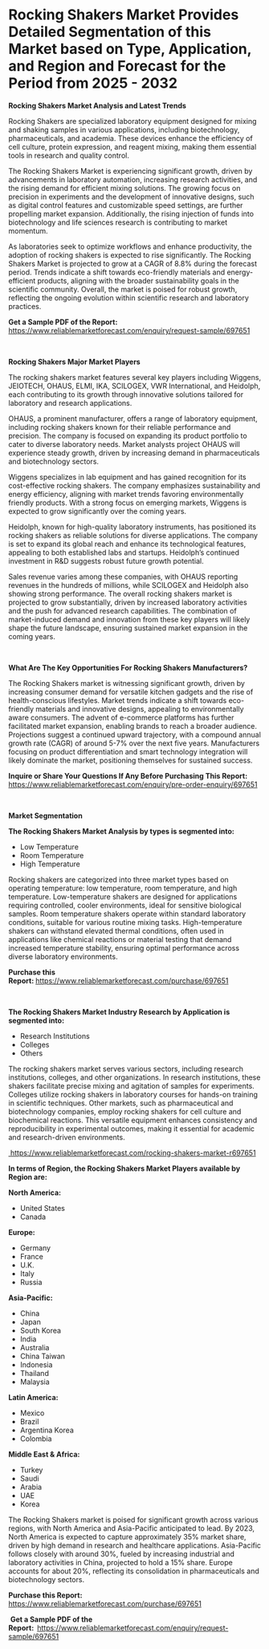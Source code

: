 <p><h1>Rocking Shakers Market Provides Detailed Segmentation of this Market based on Type, Application, and Region and Forecast for the Period from 2025 - 2032</h1></p><p><strong>Rocking Shakers Market Analysis and Latest Trends</strong></p>
<p><p>Rocking Shakers are specialized laboratory equipment designed for mixing and shaking samples in various applications, including biotechnology, pharmaceuticals, and academia. These devices enhance the efficiency of cell culture, protein expression, and reagent mixing, making them essential tools in research and quality control.</p><p>The Rocking Shakers Market is experiencing significant growth, driven by advancements in laboratory automation, increasing research activities, and the rising demand for efficient mixing solutions. The growing focus on precision in experiments and the development of innovative designs, such as digital control features and customizable speed settings, are further propelling market expansion. Additionally, the rising injection of funds into biotechnology and life sciences research is contributing to market momentum.</p><p>As laboratories seek to optimize workflows and enhance productivity, the adoption of rocking shakers is expected to rise significantly. The Rocking Shakers Market is projected to grow at a CAGR of 8.8% during the forecast period. Trends indicate a shift towards eco-friendly materials and energy-efficient products, aligning with the broader sustainability goals in the scientific community. Overall, the market is poised for robust growth, reflecting the ongoing evolution within scientific research and laboratory practices.</p></p>
<p><strong>Get a Sample PDF of the Report:&nbsp;</strong> <a href="https://www.reliablemarketforecast.com/enquiry/request-sample/697651?utm_campaign=3223&utm_medium=2&utm_source=Github&utm_content=ia&utm_term=16042025&utm_id=rocking-shakers">https://www.reliablemarketforecast.com/enquiry/request-sample/697651</a></p>
<p>&nbsp;</p>
<p><strong>Rocking Shakers Major Market Players</strong></p>
<p><p>The rocking shakers market features several key players including Wiggens, JEIOTECH, OHAUS, ELMI, IKA, SCILOGEX, VWR International, and Heidolph, each contributing to its growth through innovative solutions tailored for laboratory and research applications.</p><p>OHAUS, a prominent manufacturer, offers a range of laboratory equipment, including rocking shakers known for their reliable performance and precision. The company is focused on expanding its product portfolio to cater to diverse laboratory needs. Market analysts project OHAUS will experience steady growth, driven by increasing demand in pharmaceuticals and biotechnology sectors.</p><p>Wiggens specializes in lab equipment and has gained recognition for its cost-effective rocking shakers. The company emphasizes sustainability and energy efficiency, aligning with market trends favoring environmentally friendly products. With a strong focus on emerging markets, Wiggens is expected to grow significantly over the coming years.</p><p>Heidolph, known for high-quality laboratory instruments, has positioned its rocking shakers as reliable solutions for diverse applications. The company is set to expand its global reach and enhance its technological features, appealing to both established labs and startups. Heidolph’s continued investment in R&D suggests robust future growth potential.</p><p>Sales revenue varies among these companies, with OHAUS reporting revenues in the hundreds of millions, while SCILOGEX and Heidolph also showing strong performance. The overall rocking shakers market is projected to grow substantially, driven by increased laboratory activities and the push for advanced research capabilities. The combination of market-induced demand and innovation from these key players will likely shape the future landscape, ensuring sustained market expansion in the coming years.</p></p>
<p>&nbsp;</p>
<p><strong>What Are The Key Opportunities For Rocking Shakers Manufacturers?</strong></p>
<p><p>The Rocking Shakers market is witnessing significant growth, driven by increasing consumer demand for versatile kitchen gadgets and the rise of health-conscious lifestyles. Market trends indicate a shift towards eco-friendly materials and innovative designs, appealing to environmentally aware consumers. The advent of e-commerce platforms has further facilitated market expansion, enabling brands to reach a broader audience. Projections suggest a continued upward trajectory, with a compound annual growth rate (CAGR) of around 5-7% over the next five years. Manufacturers focusing on product differentiation and smart technology integration will likely dominate the market, positioning themselves for sustained success.</p></p>
<p><strong>Inquire or Share Your Questions If Any Before Purchasing This Report:</strong> <a href="https://www.reliablemarketforecast.com/enquiry/pre-order-enquiry/697651?utm_campaign=3223&utm_medium=2&utm_source=Github&utm_content=ia&utm_term=16042025&utm_id=rocking-shakers">https://www.reliablemarketforecast.com/enquiry/pre-order-enquiry/697651</a></p>
<p>&nbsp;</p>
<p><strong>Market Segmentation</strong></p>
<p><strong>The Rocking Shakers Market Analysis by types is segmented into:</strong></p>
<p><ul><li>Low Temperature</li><li>Room Temperature</li><li>High Temperature</li></ul></p>
<p><p>Rocking shakers are categorized into three market types based on operating temperature: low temperature, room temperature, and high temperature. Low-temperature shakers are designed for applications requiring controlled, cooler environments, ideal for sensitive biological samples. Room temperature shakers operate within standard laboratory conditions, suitable for various routine mixing tasks. High-temperature shakers can withstand elevated thermal conditions, often used in applications like chemical reactions or material testing that demand increased temperature stability, ensuring optimal performance across diverse laboratory environments.</p></p>
<p><strong>Purchase this Report:&nbsp;</strong><a href="https://www.reliablemarketforecast.com/purchase/697651?utm_campaign=3223&utm_medium=2&utm_source=Github&utm_content=ia&utm_term=16042025&utm_id=rocking-shakers">https://www.reliablemarketforecast.com/purchase/697651</a></p>
<p>&nbsp;</p>
<p><strong>The Rocking Shakers Market Industry Research by Application is segmented into:</strong></p>
<p><ul><li>Research Institutions</li><li>Colleges</li><li>Others</li></ul></p>
<p><p>The rocking shakers market serves various sectors, including research institutions, colleges, and other organizations. In research institutions, these shakers facilitate precise mixing and agitation of samples for experiments. Colleges utilize rocking shakers in laboratory courses for hands-on training in scientific techniques. Other markets, such as pharmaceutical and biotechnology companies, employ rocking shakers for cell culture and biochemical reactions. This versatile equipment enhances consistency and reproducibility in experimental outcomes, making it essential for academic and research-driven environments.</p></p>
<p><a href="https://www.reliablemarketforecast.com/rocking-shakers-market-r697651?utm_campaign=3223&utm_medium=2&utm_source=Github&utm_content=ia&utm_term=16042025&utm_id=rocking-shakers">&nbsp;https://www.reliablemarketforecast.com/rocking-shakers-market-r697651</a></p>
<p><strong>In terms of Region, the Rocking Shakers Market Players available by Region are:</strong></p>
<p>
    <p> <strong> North America: </strong>
        <ul>
            <li>United States</li>
            <li>Canada</li>
        </ul>
        </p> 
    <p> <strong> Europe: </strong>
        <ul>
            <li>Germany</li>
            <li>France</li>
            <li>U.K.</li>
            <li>Italy</li>
            <li>Russia</li>
        </ul>
        </p> 
    <p> <strong> Asia-Pacific: </strong>
        <ul>
            <li>China</li>
            <li>Japan</li>
            <li>South Korea</li>
            <li>India</li>
            <li>Australia</li>
            <li>China Taiwan</li>
            <li>Indonesia</li>
            <li>Thailand</li>
            <li>Malaysia</li>
        </ul>
        </p> 
    <p> <strong> Latin America: </strong>
        <ul>
            <li>Mexico</li>
            <li>Brazil</li>
            <li>Argentina Korea</li>
            <li>Colombia</li>
        </ul>
        </p> 
    <p> <strong> Middle East & Africa: </strong>
        <ul>
            <li>Turkey</li>
            <li>Saudi</li>
            <li>Arabia</li>
            <li>UAE</li>
            <li>Korea</li>
        </ul>
    </p>
    </p>
<p><p>The Rocking Shakers market is poised for significant growth across various regions, with North America and Asia-Pacific anticipated to lead. By 2023, North America is expected to capture approximately 35% market share, driven by high demand in research and healthcare applications. Asia-Pacific follows closely with around 30%, fueled by increasing industrial and laboratory activities in China, projected to hold a 15% share. Europe accounts for about 20%, reflecting its consolidation in pharmaceuticals and biotechnology sectors.</p></p>
<p><strong>Purchase this Report: </strong><a href="https://www.reliablemarketforecast.com/purchase/697651?utm_campaign=3223&utm_medium=2&utm_source=Github&utm_content=ia&utm_term=16042025&utm_id=rocking-shakers">https://www.reliablemarketforecast.com/purchase/697651</a></p>
<p>&nbsp;<strong>Get a Sample PDF of the Report:&nbsp;&nbsp;</strong><a href="https://www.reliablemarketforecast.com/enquiry/request-sample/697651?utm_campaign=3223&utm_medium=2&utm_source=Github&utm_content=ia&utm_term=16042025&utm_id=rocking-shakers">https://www.reliablemarketforecast.com/enquiry/request-sample/697651</a></p>
<p><strong></strong></p>
<p><p></p><p></p><p></p></p>